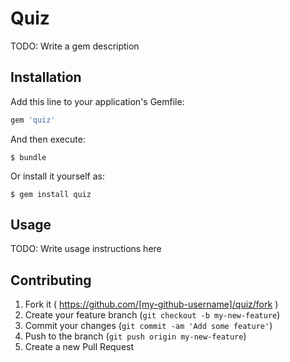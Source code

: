 # Quiz

TODO: Write a gem description

## Installation

Add this line to your application's Gemfile:

```ruby
gem 'quiz'
```

And then execute:

    $ bundle

Or install it yourself as:

    $ gem install quiz

## Usage

TODO: Write usage instructions here

## Contributing

1. Fork it ( https://github.com/[my-github-username]/quiz/fork )
2. Create your feature branch (`git checkout -b my-new-feature`)
3. Commit your changes (`git commit -am 'Add some feature'`)
4. Push to the branch (`git push origin my-new-feature`)
5. Create a new Pull Request
